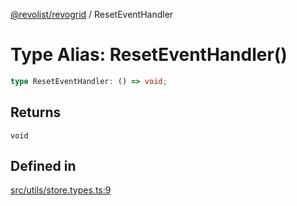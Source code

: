 [@revolist/revogrid](README.md) / ResetEventHandler

# Type Alias: ResetEventHandler()

```ts
type ResetEventHandler: () => void;
```

## Returns

`void`

## Defined in

[src/utils/store.types.ts:9](https://github.com/revolist/revogrid/blob/d69bb90753f30d16a898150d08ff61a1e2f66a39/src/utils/store.types.ts#L9)
